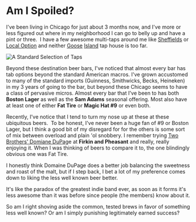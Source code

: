Am I Spoiled?
=============

I've been living in Chicago for just about 3 months now, and I've more or less figured out where in my neighborhood I can go to belly up and have a pint or three.  I have a few awesome multi-taps around me like [Sheffields](http://www.beermenus.com/cities/chicago/bars/sheffield-s) or [Local Option](http://www.beermenus.com/cities/chicago/bars/local-option) and neither [Goose](http://www.beermenus.com/cities/chicago/bars/goose-island-brewpub-clybourn-location-) [Island](http://www.beermenus.com/cities/chicago/bars/goose-island-brewpub-wrigleyville) tap house is too far.

![A Standard Selection of Taps](http://www.yeastboundanddown.com/wp-content/uploads/2010/12/taps.jpg "A Standard Selection of Taps")

Beyond these destination beer bars, I've noticed that almost every bar has tab options beyond the standard American macros. I've grown accustomed to many of the standard imports (Guinness, Smithwicks, Becks, Heineken) in my 3 years of going to the bar, but beyond these Chicago seems to have a class of pervasive micros. Almost every bar that I've been to has both **Boston Lager** as well as the **Sam Adams** seasonal offering. Most also have at least one of either **Fat Tire** or **Magic Hat #9** or even both.

Recently, I've notice that I tend to turn my nose up at these at these ubiquitous beers.  To be honest, I've never been a huge fan of #9 or Boston Lager, but I think a good bit of my disregard for for the others is some sort of mix between overload and plain 'ol snobbery. I remember trying [Two Brothers' Domiane DuPag](http://www.google.com/url?sa=t&source=web&cd=6&ved=0CEEQFjAF&url=http%3A%2F%2Fwww.ratebeer.com%2Fbeer%2Ftwo-brothers-domaine-dupage%2F13031%2F&ei=lccKTd2uOI6TnwfS7ZH6Dg&usg=AFQjCNEyvNZC6zHZeEnYmeudVPdOJmtvBg&sig2=J1XQCjRMvxVUrDP_OAu8rQ)e at **Firkin and Pheasant** and really, really enjoying it. When I was thinking of beers to compare it to, the one blindingly obvious one was Fat Tire.

I honestly think Domaine DuPage does a better job balancing the sweetness and roast of the malt, but if I step back, I bet a lot of my preference comes down to liking the less well known beer better.

It's like the paradox of the greatest indie band ever, as soon as it forms it's less awesome than it was before since people (the members) know about it.

So am I right shoving aside the common, tested brews in favor of something less well known? Or am I simply punishing legitimately earned success?